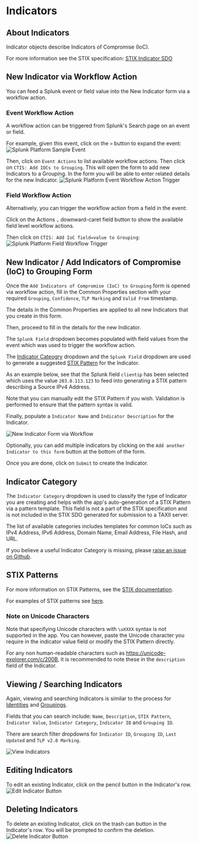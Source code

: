 # Indicators
## About Indicators
Indicator objects describe Indicators of Compromise (IoC).

For more information see the STIX specification: [STIX Indicator SDO](https://docs.oasis-open.org/cti/stix/v2.1/os/stix-v2.1-os.html#_muftrcpnf89v)

## New Indicator via Workflow Action
You can feed a Splunk event or field value into the New Indicator form via a workflow action.

### Event Workflow Action
A workflow action can be triggered from Splunk's Search page on an event or field.

For example, given this event, click on the `>` button to expand the event:
![Splunk Platform Sample Event](indicators_img/splunk_search_sample_event.png)

Then, click on `Event Actions` to list available workflow actions. Then click on `CTIS: Add IOCs to Grouping`. This will open the form to add new Indicators to a Grouping.
In the form you will be able to enter related details for the new Indicator.
![Splunk Platform Event Workflow Action Trigger](indicators_img/splunk_search_event_workflow_trigger.png)

### Field Workflow Action
Alternatively, you can trigger the workflow action from a field in the event:

Click on the Actions `⌄` downward-caret field button to show the available field level workflow actions.

Then click on `CTIS: Add IoC field=value to Grouping`:
![Splunk Platform Field Workflow Trigger](indicators_img/splunk_search_event_field_workflow_trigger.png)


## New Indicator / Add Indicators of Compromise (IoC) to Grouping Form
Once the `Add Indicators of Compromise (IoC) to Grouping` form is opened via workflow action, fill in the Common Properties section with your required `Grouping`, `Confidence`, `TLP Marking` and `Valid From` timestamp.

The details in the Common Properties are applied to all new Indicators that you create in this form.

Then, proceed to fill in the details for the new Indicator.

The `Splunk Field` dropdown becomes populated with field values from the event which was used to trigger the workflow action.

The [Indicator Cateogry](#indicator-category) dropdown and the `Splunk Field` dropdown are used to generate a suggested [STIX Pattern](#stix-patterns) for the Indicator.

As an example below, see that the Splunk field `clientip` has been selected which uses the value `203.0.113.123` to feed into generating a STIX pattern describing a Source IPv4 Address.

Note that you can manually edit the STIX Pattern if you wish. Validation is performed to ensure that the pattern syntax is valid.

Finally, populate a `Indicator Name` and `Indicator Description` for the Indicator.

![New Indicator Form via Workflow](indicators_img/via_workflow_filled_form.png)

Optionally, you can add multiple indicators by clicking on the `Add another Indicator to this form` button at the bottom of the form.

Once you are done, click on `Submit` to create the Indicator.

## Indicator Category
The `Indicator Category` dropdown is used to classify the type of Indicator you are creating and helps with the app's auto-generation of a STIX Pattern via a pattern template.
This field is not a part of the STIX specification and is not included in the STIX SDO generated for submission to a TAXII server.

The list of available categories includes templates for common IoCs such as IPv4 Address, IPv6 Address, Domain Name, Email Address, File Hash, and URL.

If you believe a useful Indicator Category is missing, please [raise an issue on Github](../index.md#support).

## STIX Patterns
For more information on STIX Patterns, see the [STIX documentation](https://docs.oasis-open.org/cti/stix/v2.1/os/stix-v2.1-os.html#_me3pzm77qfnf).

For examples of STIX patterns see [here](https://docs.oasis-open.org/cti/stix/v2.0/cs01/part5-stix-patterning/stix-v2.0-cs01-part5-stix-patterning.html#_Toc496717759).

### Note on Unicode Characters
Note that specifying Unicode characters with `\uXXXX` syntax is not supported in the app.
You can however, paste the Unicode character you require in the indicator value field or modify the STIX Pattern directly.

For any non human-readable characters such as <https://unicode-explorer.com/c/200B>, it is recommended to note these in the `description` field of the Indicator.

## Viewing / Searching Indicators
Again, viewing and searching Indicators is similar to the process for [Identities](identities.md) and [Groupings](groupings.md).

Fields that you can search include: `Name`, `Description`, `STIX Pattern`, `Indicator Value`, `Indicator Category`, `Indicator ID` and `Grouping ID`.

There are search filter dropdowns for `Indicator ID`, `Grouping ID`, `Last Updated` and `TLP v2.0 Marking`.

![View Indicators](indicators_img/view_indicators.png)

## Editing Indicators
To edit an existing Indicator, click on the pencil button in the Indicator's row.
![Edit Indicator Button](indicators_img/edit_indicator_button.png)

## Deleting Indicators
To delete an existing Indicator, click on the trash can button in the Indicator's row.
You will be prompted to confirm the deletion.
![Delete Indicator Button](indicators_img/delete_indicator_button.png)